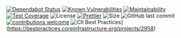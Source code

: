 [![Dependabot Status](https://flat.badgen.net/dependabot/draconiandev/website?icon=dependabot)](https://app.dependabot.com/accounts/draconiandev/repos/195234643)
[![Known Vulnerabilities](https://snyk.io/test/github/draconiandev/website/badge.svg?style=flat-square)](https://snyk.io/test/github/draconiandev/website)
[![Maintainability](https://api.codeclimate.com/v1/badges/670ea4685798f7204bea/maintainability)](https://codeclimate.com/github/draconiandev/website/maintainability)
[![Test Coverage](https://api.codeclimate.com/v1/badges/670ea4685798f7204bea/test_coverage)](https://codeclimate.com/github/draconiandev/website/test_coverage)
![License](https://img.shields.io/badge/license-MIT-green.svg)
[![Prettier](https://img.shields.io/badge/Code%20Style-Prettier-green.svg)](https://github.com/prettier/prettier)
![Size](https://github-size-badge.herokuapp.com/draconiandev/website.svg)
![GitHub last commit](https://img.shields.io/github/last-commit/draconiandev/website.svg)
[![contributions welcome](https://img.shields.io/badge/contributions-welcome-brightgreen.svg?style=flat)](https://github.com/dwyl/esta/issues)
![CII Best Practices](https://bestpractices.coreinfrastructure.org/projects/2958/badge)](https://bestpractices.coreinfrastructure.org/projects/2958)
